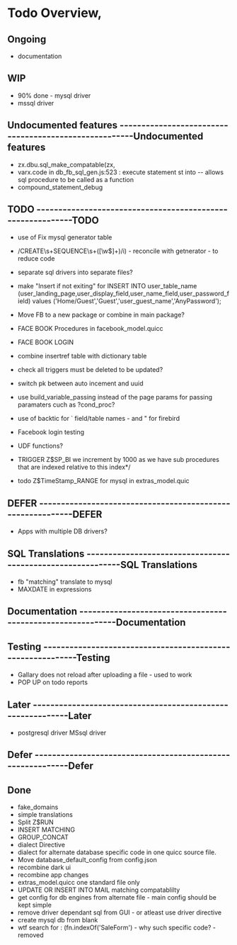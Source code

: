 # Todo Overview,

## Ongoing
* documentation

## WIP 

* 90% done - mysql driver
* mssql driver


## Undocumented features ------------------------------------------------------Undocumented features
* zx.dbu.sql_make_compatable(zx,
* varx.code in db_fb_sql_gen.js:523 : execute statement st into -- allows sql procedure to be called as a function
* compound_statement_debug

## TODO             -----------------------------------------------------------TODO

* use of Fix mysql generator table 
* /CREATE\s+SEQUENCE\s+([\w$]+)/i)  - reconcile with getnerator - to reduce code
* separate sql drivers into separate files?

* make "Insert if not exiting" for   INSERT INTO user_table_name (user_landing_page,user_display_field,user_name_field,user_password_field) values ('Home/Guest','Guest','user_guest_name','AnyPassword');

* Move FB to a new package or combine in main package?
* FACE BOOK Procedures in facebook_model.quicc
* FACE BOOK LOGIN

* combine insertref table with dictionary table

* check all triggers must be deleted to be updated?
* switch pk between auto incement and uuid
* use build_variable_passing instead of the page params for passing paramaters cuch as ?cond_proc?

* use of backtic for ` field/table names - and " for firebird

* Facebook login testing
* UDF functions?
* TRIGGER Z$SP_BI we increment by 1000 as we have sub procedures that are indexed relative to this index*/
* todo Z$TimeStamp_RANGE for mysql in extras_model.quic

## DEFER            -----------------------------------------------------------DEFER
* Apps with multiple DB drivers?


## SQL Translations -----------------------------------------------------------SQL Translations
* fb "matching" translate to mysql
* MAXDATE in expressions		

## Documentation    -----------------------------------------------------------Documentation


## Testing          -----------------------------------------------------------Testing
* Gallary does not reload after uploading a file - used to work
* POP UP on todo reports

## Later            -----------------------------------------------------------Later
* postgresql driver
MSsql driver

## Defer            -----------------------------------------------------------Defer

## Done

* fake_domains
* simple translations
* Split Z$RUN
* INSERT MATCHING 
* GROUP_CONCAT
* dialect Directive 
* dialect for alternate database specific code in one quicc source file.
* Move database_default_config from config.json
* recombine dark ui
* recombine app changes
* extras_model.quicc   one standard file only
* UPDATE OR INSERT INTO MAIL matching compatablilty
* get config for db engines from alternate file - main config should be kept simple
* remove driver dependant sql from GUI - or atleast use driver directive
* create mysql db from blank
* wtf search for : (fn.indexOf('SaleForm') - why such specific code? -removed		